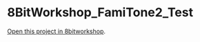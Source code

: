 8BitWorkshop_FamiTone2_Test
=====

[Open this project in 8bitworkshop](http://8bitworkshop.com/redir.html?platform=nes&githubURL=https%3A%2F%2Fgithub.com%2Fverteks16%2F8BitWorkshop_FamiTone2_Test&file=fami.c).
